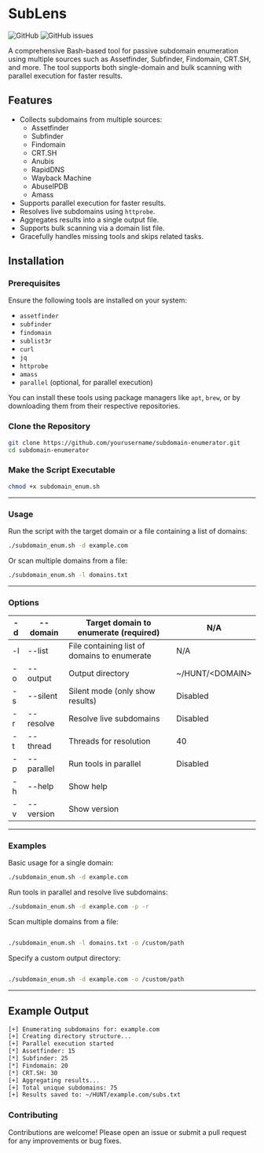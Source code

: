 # SubLens

![GitHub](https://img.shields.io/github/license/yourusername/subdomain-enumerator) ![GitHub issues](https://img.shields.io/github/issues/yourusername/subdomain-enumerator)

A comprehensive Bash-based tool for passive subdomain enumeration using multiple sources such as Assetfinder, Subfinder, Findomain, CRT.SH, and more. The tool supports both single-domain and bulk scanning with parallel execution for faster results.

## Features

- Collects subdomains from multiple sources:
  - Assetfinder
  - Subfinder
  - Findomain
  - CRT.SH
  - Anubis
  - RapidDNS
  - Wayback Machine
  - AbuseIPDB
  - Amass
- Supports parallel execution for faster results.
- Resolves live subdomains using `httprobe`.
- Aggregates results into a single output file.
- Supports bulk scanning via a domain list file.
- Gracefully handles missing tools and skips related tasks.

## Installation

### Prerequisites

Ensure the following tools are installed on your system:

- `assetfinder`
- `subfinder`
- `findomain`
- `sublist3r`
- `curl`
- `jq`
- `httprobe`
- `amass`
- `parallel` (optional, for parallel execution)

You can install these tools using package managers like `apt`, `brew`, or by downloading them from their respective repositories.

### Clone the Repository

```bash
git clone https://github.com/yourusername/subdomain-enumerator.git
cd subdomain-enumerator
```

### Make the Script Executable
```bash
chmod +x subdomain_enum.sh
```
---
### Usage

Run the script with the target domain or a file containing a list of domains:

```bash
./subdomain_enum.sh -d example.com
```
Or scan multiple domains from a file:
```bash
./subdomain_enum.sh -l domains.txt
```
---

### Options
|-d |--domain   |Target domain to enumerate (required)       |N/A                  |
|---|-----------|--------------------------------------------|---------------------|
|-l | --list    |File containing list of domains to enumerate|N/A                  |
|-o | --output  |Output directory                            |~/HUNT/&lt;DOMAIN&gt;|
|-s | --silent  |Silent mode (only show results)             |Disabled             |
|-r | --resolve |Resolve live subdomains                     |Disabled             |
|-t | --thread  |Threads for resolution                      |40                   |
|-p | --parallel|Run tools in parallel                       |Disabled             |
|-h | --help    |Show help                                   |                     |
|-v | --version |Show version                                |                     |
---
### Examples
Basic usage for a single domain:
```bash
./subdomain_enum.sh -d example.com
```
Run tools in parallel and resolve live subdomains:
```bash
./subdomain_enum.sh -d example.com -p -r
```
Scan multiple domains from a file:
```bash

./subdomain_enum.sh -l domains.txt -o /custom/path
```
Specify a custom output directory:
```bash

./subdomain_enum.sh -d example.com -o /custom/path
```
---
## Example Output
```bash
[+] Enumerating subdomains for: example.com
[+] Creating directory structure...
[+] Parallel execution started
[*] Assetfinder: 15
[*] Subfinder: 25
[*] Findomain: 20
[*] CRT.SH: 30
[+] Aggregating results...
[+] Total unique subdomains: 75
[+] Results saved to: ~/HUNT/example.com/subs.txt
```

### Contributing
Contributions are welcome! Please open an issue or submit a pull request for any improvements or bug fixes.
